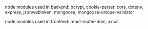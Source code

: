 node modules used in backend: bcrypt, cookie-parser, cors, dotenv, express, jsonwebtoken, mongoose, mongoose-unique-validator

node modules used in frontend: react-router-dom, axios